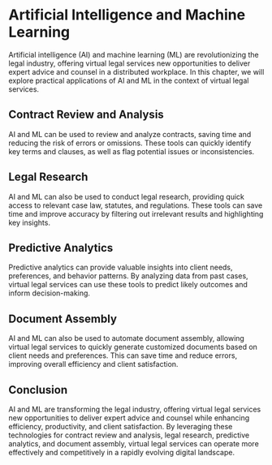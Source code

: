 # Artificial Intelligence and Machine Learning

Artificial intelligence (AI) and machine learning (ML) are revolutionizing the legal industry, offering virtual legal services new opportunities to deliver expert advice and counsel in a distributed workplace. In this chapter, we will explore practical applications of AI and ML in the context of virtual legal services.

Contract Review and Analysis
----------------------------

AI and ML can be used to review and analyze contracts, saving time and reducing the risk of errors or omissions. These tools can quickly identify key terms and clauses, as well as flag potential issues or inconsistencies.

Legal Research
--------------

AI and ML can also be used to conduct legal research, providing quick access to relevant case law, statutes, and regulations. These tools can save time and improve accuracy by filtering out irrelevant results and highlighting key insights.

Predictive Analytics
--------------------

Predictive analytics can provide valuable insights into client needs, preferences, and behavior patterns. By analyzing data from past cases, virtual legal services can use these tools to predict likely outcomes and inform decision-making.

Document Assembly
-----------------

AI and ML can also be used to automate document assembly, allowing virtual legal services to quickly generate customized documents based on client needs and preferences. This can save time and reduce errors, improving overall efficiency and client satisfaction.

Conclusion
----------

AI and ML are transforming the legal industry, offering virtual legal services new opportunities to deliver expert advice and counsel while enhancing efficiency, productivity, and client satisfaction. By leveraging these technologies for contract review and analysis, legal research, predictive analytics, and document assembly, virtual legal services can operate more effectively and competitively in a rapidly evolving digital landscape.

